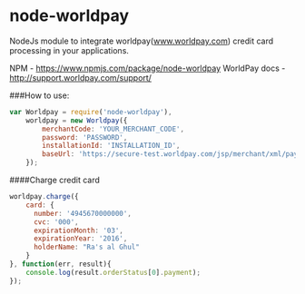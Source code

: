 # node-worldpay
NodeJs module to integrate worldpay(www.worldpay.com) credit card processing in your applications. 

NPM - https://www.npmjs.com/package/node-worldpay
WorldPay docs - http://support.worldpay.com/support/





###How to use:
```javascript
var Worldpay = require('node-worldpay'),
	worldpay = new Worldpay({
		merchantCode: 'YOUR_MERCHANT_CODE',
		password: 'PASSWORD',
		installationId: 'INSTALLATION_ID',
		baseUrl: 'https://secure-test.worldpay.com/jsp/merchant/xml/paymentService.jsp'
	});
```


####Charge credit card
```javascript
worldpay.charge({
	card: {
      number: '4945670000000',
      cvc: '000',
      expirationMonth: '03',
      expirationYear: '2016',
      holderName: "Ra's al Ghul"
    }
}, function(err, result){
	console.log(result.orderStatus[0].payment);
});
```